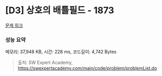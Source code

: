 # [D3] 상호의 배틀필드 - 1873 

[문제 링크](https://swexpertacademy.com/main/code/problem/problemDetail.do?contestProbId=AV5LyE7KD2ADFAXc) 

### 성능 요약

메모리: 37,948 KB, 시간: 228 ms, 코드길이: 4,742 Bytes



> 출처: SW Expert Academy, https://swexpertacademy.com/main/code/problem/problemList.do